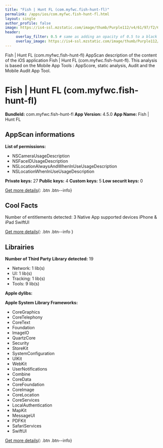 ```yaml
---
title: "Fish | Hunt FL (com.myfwc.fish-hunt-fl)"
permalink: /apps/ios/com.myfwc.fish-hunt-fl.html
layout: single
author_profile: false
image: https://is4-ssl.mzstatic.com/image/thumb/Purple112/v4/61/97/f2/6197f2bd-839d-babc-b462-0b9fe4db9562/AppIcon-0-1x_U007emarketing-0-7-0-85-220.png/512x512bb.jpg
header: 
     overlay_filter: 0.5 # same as adding an opacity of 0.5 to a black background
     overlay_image: https://is4-ssl.mzstatic.com/image/thumb/Purple112/v4/61/97/f2/6197f2bd-839d-babc-b462-0b9fe4db9562/AppIcon-0-1x_U007emarketing-0-7-0-85-220.png/512x512bb.jpg
---
```

Fish | Hunt FL (com.myfwc.fish-hunt-fl) AppScan description of the content of the iOS application Fish | Hunt FL (com.myfwc.fish-hunt-fl). This analysis is based on the Mobile App Tools : AppScore, static analysis, Audit and the Mobile Audit App Tool.

# Fish | Hunt FL (com.myfwc.fish-hunt-fl)

**BundleId:** com.myfwc.fish-hunt-fl
**App Version:** 4.5.0
**App Name:** Fish | Hunt FL


## AppScan informations 

**List of permissions:** 
- NSCameraUsageDescription
- NSFaceIDUsageDescription
- NSLocationAlwaysAndWhenInUseUsageDescription
- NSLocationWhenInUseUsageDescription
  
  
**Private keys:** 27
**Public keys:** 4
**Custom keys:** 5
**Low securit keys:** 0
  
[Get more details](/pricing.html){: .btn .btn--info}

## Cool Facts

Number of entitlements detected: 3
Native App
supported devices iPhone & iPad
SwiftUI
  
[Get more details](/pricing.html){: .btn .btn--info }

## Librairies 
**Number of Third Party Library detected:** 19
- Network: 1 lib(s)
- UI: 1 lib(s)
- Tracking: 1 lib(s)
- Tools: 9 lib(s)


**Apple dylibs:**


**Apple System Library Frameworks:**
- CoreGraphics
- CoreTelephony
- CoreText
- Foundation
- ImageIO
- QuartzCore
- Security
- StoreKit
- SystemConfiguration
- UIKit
- WebKit
- UserNotifications
- Combine
- CoreData
- CoreFoundation
- CoreImage
- CoreLocation
- CoreServices
- LocalAuthentication
- MapKit
- MessageUI
- PDFKit
- SafariServices
- SwiftUI


  
[Get more details](/pricing.html){: .btn .btn--info}

